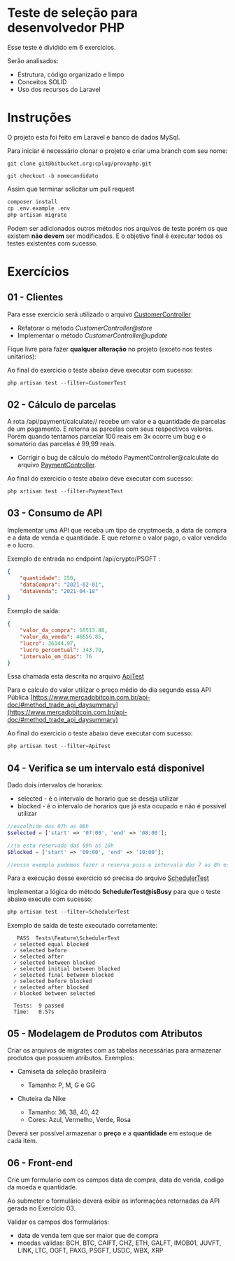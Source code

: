 # Teste de seleção para desenvolvedor PHP

Esse teste é dividido em 6 exercícios.

Serão analisados:

 - Estrutura, código organizado e limpo
 - Conceitos SOLID
 - Uso dos recursos do Laravel

# Instruções

O projeto esta foi feito em Laravel e banco de dados MySql.

Para iniciar é necessário clonar o projeto e criar uma branch com seu nome:

```
git clone git@bitbucket.org:cplug/provaphp.git

git checkout -b nomecandidato
```

Assim que terminar solicitar um pull request

```php
composer install
cp .env.example .env 
php artisan migrate
```

Podem ser adicionados outros métodos nos arquivos de teste porém os que existem **não devem** ser modificados. E o objetivo final é executar todos os testes existentes com sucesso.

# Exercícios

## 01 - Clientes

Para esse exercicío será utilizado o arquivo [CustomerController](https://bitbucket.org/cplug/provaphp/src/master/app/Http/Controllers/CustomerController.php)

 - Refatorar o método *CustomerController@store* 
 - Implementar o método *CustomerController@update*

Fique livre para fazer **qualquer alteração** no projeto (exceto nos testes unitários):

Ao final do exercicio o teste abaixo deve executar com sucesso:

```php
php artisan test --filter=CustomerTest
```

## 02 - Cálculo de parcelas

A rota /api/payment/calculate/<valor>/<parcelas> recebe um valor e a quantidade de parcelas de um pagamento. E retorna as parcelas com seus respectivos valores. Porém quando tentamos parcelar 100 reais em 3x ocorre um bug e o somatório das parcelas é 99,99 reais.

 - Corrigir o bug de cálculo do método PaymentController@calculate do arquivo [PaymentController](https://bitbucket.org/cplug/provaphp/src/master/app/Http/Controllers/PaymentController.php). 
 
 Ao final do exercicio o teste abaixo deve executar com sucesso:

```php
php artisan test --filter=PaymentTest
```

## 03 - Consumo de API

Implementar uma API que receba um tipo de cryptmoeda, a data de compra e a data de venda e quantidade. E que retorne o valor pago, o valor vendido e o lucro. 

Exemplo de entrada no endpoint /api/crypto/PSGFT :

```json
{
    "quantidade": 250,
    "dataCompra": "2021-02-01",
    "dataVenda": "2021-04-18"
}
```

Exemplo de saída:

```json
{
    "valor_da_compra": 10513.88,
    "valor_da_venda": 46656.85,
    "lucro": 36144.97,
    "lucro_percentual": 343.78,
    "intervalo_em_dias": 76
}
```
Essa chamada esta descrita no arquivo [ApiTest](https://bitbucket.org/cplug/provaphp/src/master/tests/Feature/ApiTest.php)

Para o calculo do valor utilizar o preço médio do dia segundo essa API Pública [https://www.mercadobitcoin.com.br/api-doc/#method_trade_api_daysummary](https://www.mercadobitcoin.com.br/api-doc/#method_trade_api_daysummary)

Ao final do exercicio o teste abaixo deve executar com sucesso:

```php
php artisan test --filter=ApiTest
```

## 04 - Verifica se um intervalo está disponivel

Dado dois intervalos de horarios:

* selected - é o intervalo de horario que se deseja utilizar
* blocked - é o intervalo de horarios que já esta ocupado e não é possível utilizar

```php
//escolhido das 07h as 08h
$selected = ['start' => '07:00', 'end' => '08:00'];

//ja esta reservado das 09h as 10h
$blocked = ['start' => '09:00', 'end' => '10:00'];

//nesse exemplo podemos fazer a reserva pois o intervalo das 7 as 8h está livre
```
Para a execução desse exercicio só precisa do arquivo [SchedulerTest](https://bitbucket.org/cplug/provaphp/src/master/tests/Feature/SchedulerTest.php)

Implementar a lógica do método **SchedulerTest@isBusy** para que o teste abaixo execute com sucesso:

```php
php artisan test --filter=SchedulerTest
```
Exemplo de saída de teste executado corretamente:

```
   PASS  Tests\Feature\SchedulerTest
  ✓ selected equal blocked
  ✓ selected before
  ✓ selected after
  ✓ selected between blocked
  ✓ selected initial between blocked
  ✓ selected final between blocked
  ✓ selected before blocked
  ✓ selected after blocked
  ✓ blocked between selected

  Tests:  9 passed
  Time:   0.57s
```

## 05 - Modelagem de Produtos com Atributos

Criar os arquivos de migrates com as tabelas necessárias para armazenar produtos que possuem atributos. Exemplos:

* Camiseta da seleção brasileira
    * Tamanho: P, M, G e GG

* Chuteira da Nike
    * Tamanho: 36, 38, 40, 42
    * Cores: Azul, Vermelho, Verde, Rosa

Deverá ser possível armazenar o **preço** e a **quantidade** em estoque de cada item.

## 06 - Front-end

Crie um formulario com os campos data de compra, data de venda, codigo da moeda e quantidade.

Ao submeter o formulário deverá exibir as informações retornadas da API gerada no Exercício 03.

Validar os campos dos formulários:

* data de venda tem que ser maior que de compra
* moedas válidas: BCH, BTC, CAIFT, CHZ, ETH, GALFT, IMOB01, JUVFT, LINK, LTC, OGFT, PAXG, PSGFT, USDC, WBX, XRP
